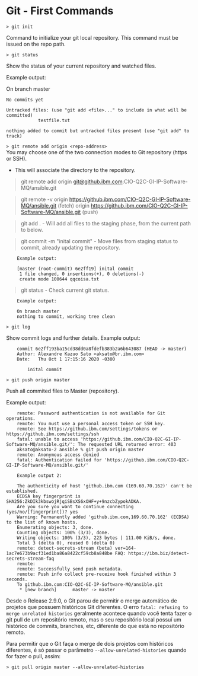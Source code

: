# Git - First Commands

`> git init`  

Command to initialize your git local repository. This command must be issued on the repo path.

`> git status`  

Show the status of your current repository and watched files.

Example output:

On branch master

    No commits yet

    Untracked files: (use "git add <file>..." to include in what will be committed)
                testfile.txt

    nothing added to commit but untracked files present (use "git add" to track)

`> git remote add origin <repo-address>`  
You may choose one of the two connection modes to Git repository (https or SSH).

- This will associate the directory to the repository.

> git remote add origin git@github.ibm.com:CIO-Q2C-GI-IP-Software-MQ/ansible.git

> git remote -v
    origin  https://github.ibm.com/CIO-Q2C-GI-IP-Software-MQ/ansible.git (fetch)
    origin  https://github.ibm.com/CIO-Q2C-GI-IP-Software-MQ/ansible.git (push)

> git add .
    - Will add all files to the staging phase, from the current path to below.

> git commit -m "inital commit"
    - Move files from staging status to commit, already updating the repository.

        Example output:

        [master (root-commit) 6e2ff19] inital commit
         1 file changed, 0 insertions(+), 0 deletions(-)
         create mode 100644 qqcoisa.txt

> git status
    - Check current git status.

        Example output:

        On branch master
        nothing to commit, working tree clean

`> git log`  

Show commit logs and further details.
Example output:

        commit 6e2ff193ba15cd38dd0a8fdefb383b2a6b643087 (HEAD -> master)
        Author: Alexandre Kazuo Sato <aksato@br.ibm.com>
        Date:   Thu Oct 1 17:15:16 2020 -0300

            inital commit

`> git push origin master`  

Push all commited files to Master (repository).

Example output:

        remote: Password authentication is not available for Git operations.
        remote: You must use a personal access token or SSH key.
        remote: See https://github.ibm.com/settings/tokens or https://github.ibm.com/settings/ssh
        fatal: unable to access 'https://github.ibm.com/CIO-Q2C-GI-IP-Software-MQ/ansible.git/': The requested URL returned error: 403
        aksato@aksato-2 ansible % git push origin master
        remote: Anonymous access denied
        fatal: Authentication failed for 'https://github.ibm.com/CIO-Q2C-GI-IP-Software-MQ/ansible.git/'

        Example output 2:

        The authenticity of host 'github.ibm.com (169.60.70.162)' can't be established.
        ECDSA key fingerprint is SHA256:ZkDIk3kbswojRjqiSBsXS6xOHF+y+9nzcbZypokADKA.
        Are you sure you want to continue connecting (yes/no/[fingerprint])? yes
        Warning: Permanently added 'github.ibm.com,169.60.70.162' (ECDSA) to the list of known hosts.
        Enumerating objects: 3, done.
        Counting objects: 100% (3/3), done.
        Writing objects: 100% (3/3), 223 bytes | 111.00 KiB/s, done.
        Total 3 (delta 0), reused 0 (delta 0)
        remote: detect-secrets-stream (beta) ver=164-1ac7e673b9acf31ed1ba86a8422cf59cb8a848be FAQ: https://ibm.biz/detect-secrets-stream-faq
        remote:
        remote: Successfully send push metadata.
        remote: Push info collect pre-receive hook finished within 3 seconds.
        To github.ibm.com:CIO-Q2C-GI-IP-Software-MQ/ansible.git
         * [new branch]      master -> master



Desde o Release 2.9.0, o Git parou de permitir o merge automático de projetos que possuem
históricos Git diferentes. O erro `fatal: refusing to merge unrelated histories` geralmente
acontece quando você tenta fazer o git pull de um repositório remoto, mas o seu repositório
local possuí um histórico de commits, branches, etc, diferente do que está no repositório remoto.

Para permitir que o Git faça o merge de dois projetos com históricos diferentes, é só passar
o parâmetro `--allow-unrelated-histories` quando for fazer o pull, assim:

`> git pull origin master --allow-unrelated-histories`
